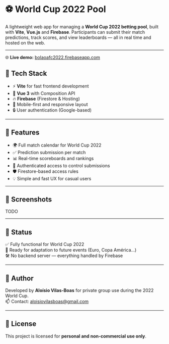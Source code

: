 # ⚽ World Cup 2022 Pool

A lightweight web app for managing a **World Cup 2022 betting pool**, built with **Vite**, **Vue.js** and **Firebase**. Participants can submit their match predictions, track scores, and view leaderboards — all in real time and hosted on the web.

---

🌐 **Live demo:** [bolaoafc2022.firebaseapp.com](https://bolaoafc2022.firebaseapp.com/#/)

## 🚀 Tech Stack

- ⚡ **Vite** for fast frontend development
- 🧩 **Vue 3** with Composition API
- 🔥 **Firebase** (Firestore & Hosting)
- 📱 Mobile-first and responsive layout
- 🔒 User authentication (Google-based)

---

## 🧠 Features

- 🌍 Full match calendar for World Cup 2022
- ✅ Prediction submission per match
- 📊 Real-time scoreboards and rankings
- 🔐 Authenticated access to control submissions
- 🛡️ Firestore-based access rules
- 💡 Simple and fast UX for casual users

---

## 📸 Screenshots

TODO

---

## 🧪 Status

✅ Fully functional for World Cup 2022  
👥 Ready for adaptation to future events (Euro, Copa América...)  
🛠️ No backend server — everything handled by Firebase

---

## 👤 Author

Developed by **Aloísio Vilas-Boas** for private group use during the 2022 World Cup.  
📫 Contact: aloisiovilasboas@gmail.com

---

## 📄 License

This project is licensed for **personal and non-commercial use only**.
